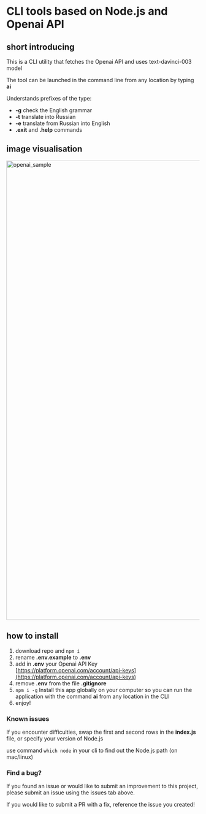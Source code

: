 # CLI tools based on Node.js and Openai API

## short introducing

This is a CLI utility that fetches the Openai API and uses text-davinci-003 model

The tool can be launched in the command line from any location by typing **ai**

Understands prefixes of the type:

- **-g** check the English grammar
- **-t** translate into Russian
- **-e** translate from Russian into English
- **.exit** and **.help** commands

## image visualisation

<img width="1199" alt="openai_sample" src="https://user-images.githubusercontent.com/83927854/216793557-f2d1321f-0c0b-4dfa-86ac-0b11cb3ede9c.png">

## how to install

1. download repo and `npm i`
2. rename **.env.example** to **.env**
3. add in **.env** your Openai API Key [https://platform.openai.com/account/api-keys](https://platform.openai.com/account/api-keys)
4. remove **.env** from the file **.gitignore**
5. `npm i -g` Install this app globally on your computer so you can run the application with the command **ai** from any location in the CLI
6. enjoy!

### Known issues

If you encounter difficulties, swap the first and second rows in the **index.js** file, or specify your version of Node.js

use command `which node` in your cli to find out the Node.js path (on mac/linux)

### Find a bug?

If you found an issue or would like to submit an improvement to this project, please submit an issue using the issues tab above.

If you would like to submit a PR with a fix, reference the
issue you created!

